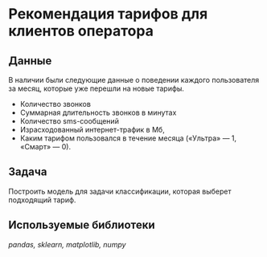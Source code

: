 # Рекомендация тарифов для клиентов оператора


## Данные

В наличии были следующие данные о поведении каждого пользователя за месяц, которые уже перешли на новые тарифы.
- Количество звонков
- Суммарная длительность звонков в минутах
- Количество sms-сообщений
- Израсходованный интернет-трафик в Мб,
- Каким тарифом пользовался в течение месяца («Ультра» — 1, «Смарт» — 0).

## Задача

Построить модель для задачи классификации, которая выберет подходящий тариф.

## Используемые библиотеки
*pandas, sklearn, matplotlib, numpy*
